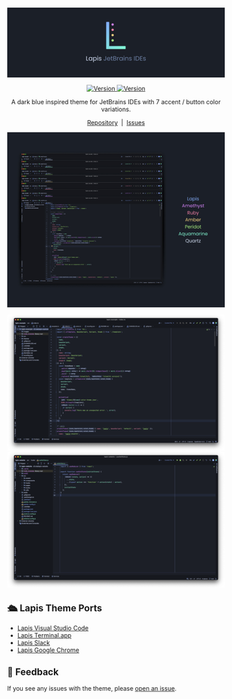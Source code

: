 ![Lapis Theme Header](https://raw.githubusercontent.com/aslbarnett/lapis-jetbrains/main/assets/header.jpg)

<p align="center">
<a href="">
<img alt="Version" src="https://img.shields.io/jetbrains/plugin/v/20171-lapis?label=Version&color=83ABFC&labelColor=1B1F27&style=for-the-badge&logo=github">
</a>

<a href="">
<img alt="Version" src="https://img.shields.io/jetbrains/plugin/d/20171-lapis?label=Downloads&color=D483FC&labelColor=1B1F27&style=for-the-badge&logo=jetbrains">
</a>
</p>

<!-- Plugin description -->
<p align="center">
A dark blue inspired theme for JetBrains IDEs with 7 accent / button color variations.
</p>

<p align="center">
<a href="https://github.com/aslbarnett/lapis-jetbrains">Repository</a>&nbsp;&nbsp;|&nbsp;&nbsp;<a href="https://github.com/aslbarnett/lapis-jetbrains/issues">Issues</a>
</p>

![Screenshot](assets/lapis-variations.jpg)

<!-- Plugin description end -->

![Screenshot](https://raw.githubusercontent.com/aslbarnett/lapis-jetbrains/main/assets/lapis-screenshot-6.png)
![Screenshot](https://raw.githubusercontent.com/aslbarnett/lapis-jetbrains/main/assets/lapis-screenshot-2.png)

## 🛳 Lapis Theme Ports

- [Lapis Visual Studio Code](https://marketplace.visualstudio.com/items?itemName=AlexBarnett.lapis-vscode)
- [Lapis Terminal.app](https://github.com/aslbarnett/lapis-theme-terminal-app)
- [Lapis Slack](https://github.com/aslbarnett/lapis-theme-slack)
- [Lapis Google Chrome](https://chrome.google.com/webstore/detail/lapis-chrome-theme/hmcmhgomamidaaodladnploplghibodb)

## 📝 Feedback

If you see any issues with the theme, please [open an issue](https://github.com/aslbarnett/lapis-jetbrains/issues).
